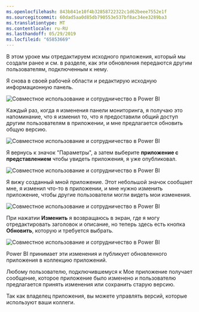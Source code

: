 ```yaml
---
ms.openlocfilehash: 843b841e10f4b32858722322c1d62beee7552e1f
ms.sourcegitcommit: 60dad5aa0d85db790553e537bf8ac34ee3289ba3
ms.translationtype: MT
ms.contentlocale: ru-RU
ms.lasthandoff: 05/29/2019
ms.locfileid: "65853669"
---
```

В этом уроке мы отредактируем исходного приложения, который мы создали ранее и см. в разделе, как эти обновления передаются другим пользователям, подключенным к нему.

Я снова в своей рабочей области и редактирую исходную информационную панель.

![Совместное использование и сотрудничество в Power BI](./media/6-4-update-content-pack/pbi_learn06_04myworkspace.png)

Каждый раз, когда я изменения панели мониторинга, я получаю это напоминание, что я изменил то, что я предоставили общий доступ другим пользователям в приложении, и мне предлагается обновить общую версию.

![Совместное использование и сотрудничество в Power BI](./media/6-4-update-content-pack/pbi_learn06_04uvmadechanges.png)

Я вернусь к значок "Параметры", а затем выберите **приложение с представлением** чтобы увидеть приложения, я уже опубликовал.

![Совместное использование и сотрудничество в Power BI](./media/6-4-update-content-pack/pbi_learn06_04viewcontpk.png)

Я вижу созданный мной приложение. Этот небольшой значок сообщает мне, я изменил что-то в приложении, и мне нужно изменить приложение, чтобы другие пользователи могли видеть мои изменения.

![Совместное использование и сотрудничество в Power BI](./media/6-4-update-content-pack/pbi_learn06_04updatecontpk.png)

При нажатии **Изменить** я возвращаюсь в экран, где я могу отредактировать заголовок и описание, но теперь здесь есть кнопка **Обновить**, которую и требуется выбрать.

![Совместное использование и сотрудничество в Power BI](./media/6-4-update-content-pack/pbi_learn06_04contpksuccess.png)

Power BI принимает эти изменения и публикует обновленного приложения в коллекцию приложений.

Любому пользователю, подключившемуся к Мое приложение получает сообщение, которое приложение было изменено и пользователю предлагается принять изменения или сохранить старую версию.

Так как владелец приложения, вы можете управлять версий, которые используют ваши коллеги.

